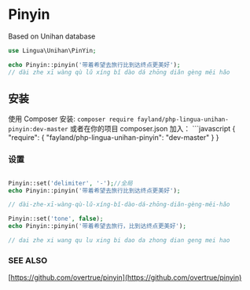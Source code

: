 Pinyin
======

Based on Unihan database

```php
use Lingua\Unihan\PinYin;

echo Pinyin::pinyin('带着希望去旅行比到达终点更美好');
// dài zhe xī wàng qù lǔ xíng bǐ dào dá zhōng diǎn gèng měi hǎo
```

## 安装
使用 Composer 安装:
    ```
    composer require fayland/php-lingua-unihan-pinyin:dev-master
    ```
    或者在你的项目 composer.json 加入：
    ```javascript
    {
        "require": {
            "fayland/php-lingua-unihan-pinyin": "dev-master"
        }
    }

### 设置

```php

Pinyin::set('delimiter', '-');//全局
echo Pinyin::pinyin('带着希望去旅行比到达终点更美好');

// dài-zhe-xī-wàng-qù-lǔ-xíng-bǐ-dào-dá-zhōng-diǎn-gèng-měi-hǎo
```

```php
Pinyin::set('tone', false);
echo Pinyin::pinyin('带着希望去旅行，比到达终点更美好');

// dai zhe xi wang qu lu xing bi dao da zhong dian geng mei hao
```

### SEE ALSO

[https://github.com/overtrue/pinyin](https://github.com/overtrue/pinyin)